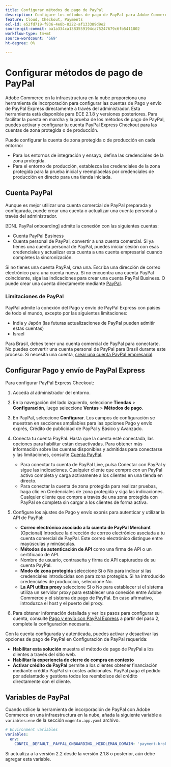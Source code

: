 ```yaml
---
title: Configurar métodos de pago de PayPal
description: Configure los métodos de pago de PayPal para Adobe Commerce en la infraestructura en la nube.
feature: Cloud, Checkout, Payments
exl-id: e52fd719-f936-4e8b-8222-af133389d9e2
source-git-commit: aa1a334ca1383559194ca75247679c6fb5411802
workflow-type: tm+mt
source-wordcount: '669'
ht-degree: 0%

---
```


# Configurar métodos de pago de PayPal

Adobe Commerce en la infraestructura en la nube proporciona una herramienta de incorporación para configurar las cuentas de Pago y envío de PayPal Express directamente a través del administrador. Esta herramienta está disponible para ECE 2.1.8 y versiones posteriores. Para facilitar la puesta en marcha y la prueba de los métodos de pago de PayPal, puedes activar y configurar tu cuenta PayPal Express Checkout para las cuentas de zona protegida o de producción.

Puede configurar la cuenta de zona protegida o de producción en cada entorno:

* Para los entornos de integración y ensayo, defina las credenciales de la zona protegida.
* Para el entorno de producción, establezca las credenciales de la zona protegida para la prueba inicial y reemplácelas por credenciales de producción en directo para una tienda iniciada.

## Cuenta PayPal

Aunque es mejor utilizar una cuenta comercial de PayPal preparada y configurada, puede crear una cuenta o actualizar una cuenta personal a través del administrador.

[!DNL PayPal onboarding] admite la conexión con las siguientes cuentas:

* Cuenta PayPal Business
* Cuenta personal de PayPal, convertir a una cuenta comercial. Si ya tienes una cuenta personal de PayPal, puedes iniciar sesión con esas credenciales y actualizar esta cuenta a una cuenta empresarial cuando completes la sincronización.

Si no tienes una cuenta PayPal, crea una. Escriba una dirección de correo electrónico para una cuenta nueva. Si no encuentra una cuenta PayPal coincidente, siga las indicaciones para crear una cuenta PayPal Business. O puede crear una cuenta directamente mediante [PayPal](https://www.paypal.com/us/webapps/mpp/account-selection).

### Limitaciones de PayPal

PayPal admite la conexión del Pago y envío de PayPal Express con países de todo el mundo, excepto por las siguientes limitaciones:

* India y Japón (las futuras actualizaciones de PayPal pueden admitir estas cuentas)
* Israel

Para Brasil, debes tener una cuenta comercial de PayPal para conectarte. No puedes convertir una cuenta personal de PayPal para Brasil durante este proceso. Si necesita una cuenta, [crear una cuenta PayPal empresarial](https://www.paypal.com/us/webapps/mpp/account-selection).

## Configurar Pago y envío de PayPal Express

Para configurar PayPal Express Checkout:

1. Acceda al administrador del entorno.
1. En la navegación del lado izquierdo, seleccione **Tiendas** > **Configuración**, luego seleccione **Ventas** > **Métodos de pago**.
1. En PayPal, seleccione **Configurar**. Los campos de configuración se muestran en secciones ampliables para las opciones Pago y envío exprés, Crédito de publicidad de PayPal y Básico y Avanzado.
1. Conecta tu cuenta PayPal. Hasta que la cuenta esté conectada, las opciones para habilitar están desactivadas. Para obtener más información sobre las cuentas disponibles y admitidas para conectarse y las limitaciones, consulte [Cuenta PayPal](#paypal-account).

   * Para conectar tu cuenta de PayPal Live, pulsa Conectar con PayPal y sigue las indicaciones. Cualquier cliente que compre con un PayPal activo completa y carga activamente a los clientes en una tienda en directo.
   * Para conectar la cuenta de zona protegida para realizar pruebas, haga clic en Credenciales de zona protegida y siga las indicaciones. Cualquier cliente que compre a través de una zona protegida con PayPal se completa sin cargar a los clientes de forma activa.

1. Configure los ajustes de Pago y envío exprés para autenticar y utilizar la API de PayPal:

   * **Correo electrónico asociado a la cuenta de PayPal Merchant** (Opcional) Introduce la dirección de correo electrónico asociada a tu cuenta comercial de PayPal. Este correo electrónico distingue entre mayúsculas y minúsculas.
   * **Métodos de autenticación de API** como una firma de API o un certificado de API.
   * Nombre de usuario, contraseña y firma de API capturados de su cuenta PayPal.
   * **Modo de zona protegida** seleccione Sí o No para indicar si las credenciales introducidas son para zona protegida. Si ha introducido credenciales de producción, seleccione No.
   * **La API utiliza proxy** seleccione Sí o No para establecer si el sistema utiliza un servidor proxy para establecer una conexión entre Adobe Commerce y el sistema de pago de PayPal. En caso afirmativo, introduzca el host y el puerto del proxy.

1. Para obtener información detallada y ver los pasos para configurar su cuenta, consulte [Pago y envío con PayPal Express](https://docs.magento.com/user-guide/payment/paypal-express-checkout.html) a partir del paso 2, complete la configuración necesaria.

Con la cuenta configurada y autenticada, puedes activar y desactivar las opciones de pago de PayPal en Configuración de PayPal requerida:

* **Habilitar esta solución** muestra el método de pago de PayPal a los clientes a través del sitio web.
* **Habilitar la experiencia de cierre de compra en contexto**
* **Activar crédito de PayPal** permite a los clientes obtener financiación mediante crédito PayPal sin costes adicionales. PayPal paga el pedido por adelantado y gestiona todos los reembolsos del crédito directamente con el cliente.

## Variables de PayPal

Cuando utilice la herramienta de incorporación de PayPal con Adobe Commerce en una infraestructura en la nube, añada la siguiente variable a `variables:env` de la sección `magento.app.yaml` archivo.

```yaml
# Environment variables
variables:
  env:
    CONFIG__DEFAULT__PAYPAL_ONBOARDING__MIDDLEMAN_DOMAIN: 'payment-broker.magento.com'
```

Si actualiza a la versión 2.2 desde la versión 2.1.8 o posterior, aún debe agregar esta variable.
